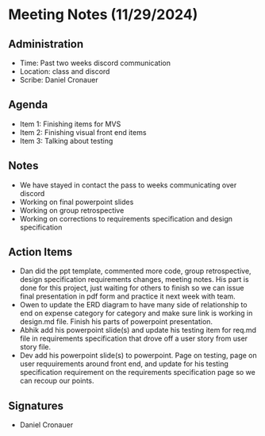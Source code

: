 # Meeting Notes (11/29/2024)

## Administration
* Time: Past two weeks discord communication
* Location: class and discord
* Scribe: Daniel Cronauer

## Agenda

- Item 1: Finishing items for MVS
- Item 2: Finishing visual front end items
- Item 3: Talking about testing

## Notes

- We have stayed in contact the pass to weeks communicating over discord
- Working on final powerpoint slides
- Working on group retrospective
- Working on corrections to requirements specification and design specification

## Action Items

- Dan did the ppt template, commented more code, group retrospective, design specification requirements changes, meeting notes. His part is done for this project, just waiting for others to finish so we can issue final presentation in pdf form and practice it next week with team.
- Owen to update the ERD diagram to have many side of relationship to end on expense category for category and make sure link is working in design.md file. Finish his parts of powerpoint presentation.
- Abhik add his powerpoint slide(s) and update his testing item for req.md file in requirements specification that drove off a user story from user story file.
- Dev add his powerpoint slide(s) to powerpoint. Page on testing, page on user requuirements around front end, and update for his testing specification requirement on the requirements specification page so we can recoup our points. 

## Signatures
- Daniel Cronauer
